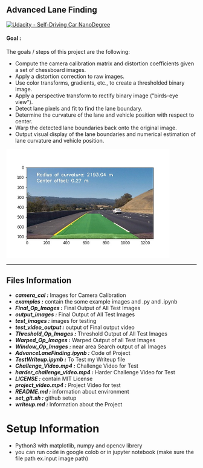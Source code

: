 ## Advanced Lane Finding
[![Udacity - Self-Driving Car NanoDegree](https://s3.amazonaws.com/udacity-sdc/github/shield-carnd.svg)](http://www.udacity.com/drive)


#### Goal : 
The goals / steps of this project are the following:

* Compute the camera calibration matrix and distortion coefficients given a set of chessboard images.
* Apply a distortion correction to raw images.
* Use color transforms, gradients, etc., to create a thresholded binary image.
* Apply a perspective transform to rectify binary image ("birds-eye view").
* Detect lane pixels and fit to find the lane boundary.
* Determine the curvature of the lane and vehicle position with respect to center.
* Warp the detected lane boundaries back onto the original image.
* Output visual display of the lane boundaries and numerical estimation of lane curvature and vehicle position.

![Final_Output](https://github.com/Chirag078/Udacity_SelfDrivingCar_Engineer/blob/master/Project2_Advanced_Lane_Detection/Final_Op_Images/test3.jpg?raw=true) 

---

## Files Information 

 - ***camera_cal :*** Images for Camera Calibration
 - ***examples :*** contain the some example images and .py and .ipynb
 - ***Final_Op_Images :*** Final Output of All Test Images
 - ***output_images :*** Final Output of All Test Images
 - ***test_images :*** images for testing
 - ***test_video_output :*** output of Final output video
 - ***Threshold_Op_Images :*** Threshold Output of All Test Images
 - ***Warped_Op_Images :*** Warped Output of all Test Images 
 - ***Window_Op_Images :*** near area Search output of all Images 
 - ***AdvanceLaneFinding.ipynb :*** Code of Project
 - ***TestWriteup.ipynb :*** To Test my Writeup file
 - ***Challenge_Video.mp4 :*** Challenge Video for Test
 - ***harder_challenge_video.mp4 :*** Harder Challenge Video for Test
 - ***LICENSE :*** contain MIT License
 - ***project_video.mp4 :*** Project Video for test
 - ***README.md :*** information about environment
 - ***set_git.sh :*** github setup
 - ***writeup.md :*** Information about the Project
 

# Setup Information
 - Python3 with matplotlib, numpy and opencv librery
 - you can run code in google colob or in jupyter notebook (make sure the file path ex.input image path)

